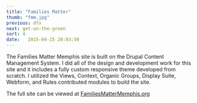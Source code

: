 ```yaml
---
title: "Families Matter"
thumb: "fmm.jpg"
previous: dfx
next: get-on-the-green
sort: 4
date:   2015-04-15 20:03:50
---
```


The Families Matter Memphis site is built on the Drupal Content Management System. I did all of the design and development work for this site and it includes a fully custom responsive theme developed from scratch. I utilized the Views, Context, Organic Groups, Display Suite, Webform, and Rules contributed modules to build the site.

The full site can be viewed at [FamiliesMatterMemphis.org](http://www.FamiliesMatterMemphis.org)
